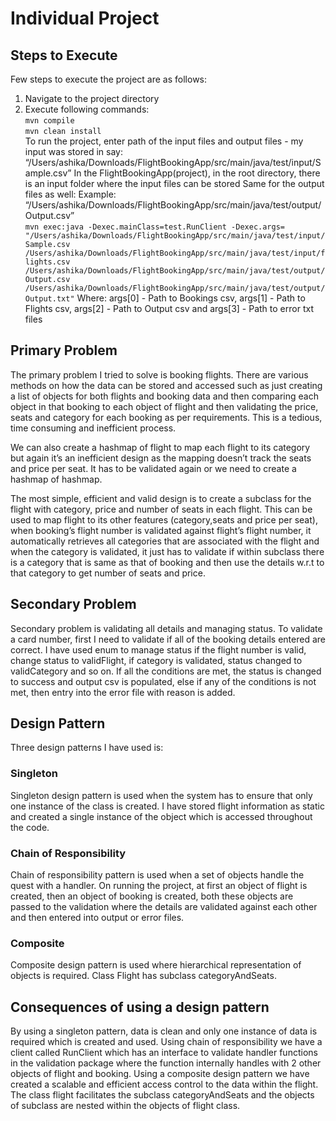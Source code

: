 # Individual Project


## Steps to Execute
Few steps to execute the project are as follows:
1. Navigate to the project directory
2. Execute following commands:     
`mvn compile `   
`mvn clean install`    
To run the project, enter path of the input files and output files - my input was stored in say: “/Users/ashika/Downloads/FlightBookingApp/src/main/java/test/input/Sample.csv” 
In the FlightBookingApp(project), in the root directory, there is an input folder where the input files can be stored
Same for the output files as well:
Example: “/Users/ashika/Downloads/FlightBookingApp/src/main/java/test/output/Output.csv”      
`mvn exec:java -Dexec.mainClass=test.RunClient -Dexec.args= 
"/Users/ashika/Downloads/FlightBookingApp/src/main/java/test/input/Sample.csv /Users/ashika/Downloads/FlightBookingApp/src/main/java/test/input/flights.csv /Users/ashika/Downloads/FlightBookingApp/src/main/java/test/output/Output.csv /Users/ashika/Downloads/FlightBookingApp/src/main/java/test/output/Output.txt"`
Where: args[0] - Path to Bookings csv, 
args[1] - Path to Flights csv, 
args[2] - Path to Output csv and 
args[3] - Path to error txt files


## Primary Problem
The primary problem I tried to solve is booking flights. There are various methods on how the data can be stored and accessed such as just creating a list of objects for both flights and booking data and then comparing each object in that booking to each object of flight and then validating the price, seats and category for each booking as per requirements. This is a tedious, time consuming and inefficient process.
 
We can also create a hashmap of flight to map each flight to its category but again it’s an inefficient design as the mapping doesn’t track the seats and price per seat. It has to be validated again or we need to create a hashmap of hashmap. 

The most simple, efficient and valid design is to create a subclass for the flight with category, price and number of seats in each flight. This can be used to map flight to its other features (category,seats and price per seat), when booking’s flight number is validated against flight’s flight number, it automatically retrieves all categories that are associated with the flight and when the category is validated, it just has to validate if within subclass there is a category that is same as that of booking and then use the details w.r.t to that category to get number of seats and price.

## Secondary Problem
Secondary problem is validating all details and managing status. To validate a card number,  first I need to validate if all of the booking details entered are correct. I have used enum to manage status if the flight number is valid, change status to validFlight, if category is validated, status changed to validCategory and so on. If all the conditions are met, the status is changed to success and output csv is populated, else if any of the conditions is not met, then entry into the error file with reason is added.

## Design Pattern
Three design patterns I have used is: 
### Singleton
Singleton design pattern is used when the system has to ensure that only one instance of the class is created. I have stored flight information as static and created a single instance of the object which is accessed throughout the code.


### Chain of Responsibility
Chain of responsibility pattern is used when a set of objects handle the quest with a handler. On running the project, at first an object of flight is created, then an object of booking is created, both these objects are passed to the validation where the details are validated against each other and then entered into output or error files.


### Composite
Composite design pattern is used where hierarchical representation of objects is required. Class Flight has subclass categoryAndSeats. 

## Consequences of using a design pattern
By using a singleton pattern, data is clean and only one instance of data is required which is created and used. 
Using chain of responsibility we have a client called RunClient which has an interface to validate handler functions in the validation package where the function internally handles with 2 other objects of flight and booking.
Using a composite design pattern we have created a scalable and efficient access control to the data within the flight. The class flight facilitates the subclass categoryAndSeats and the objects of subclass are nested within the objects of flight class. 
